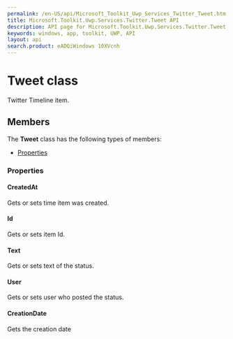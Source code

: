 ```yaml
---
permalink: /en-US/api/Microsoft_Toolkit_Uwp_Services_Twitter_Tweet.htm
title: Microsoft.Toolkit.Uwp.Services.Twitter.Tweet API 
description: API page for Microsoft.Toolkit.Uwp.Services.Twitter.Tweet
keywords: windows, app, toolkit, UWP, API
layout: api
search.product: eADQiWindows 10XVcnh
---
```



# Tweet class

Twitter Timeline item.

## Members

The **Tweet** class has the following types of members:

* [Properties](#Properties)

### Properties

#### CreatedAt

Gets or sets time item was created.





#### Id

Gets or sets item Id.





#### Text

Gets or sets text of the status.





#### User

Gets or sets user who posted the status.





#### CreationDate

Gets the creation date




